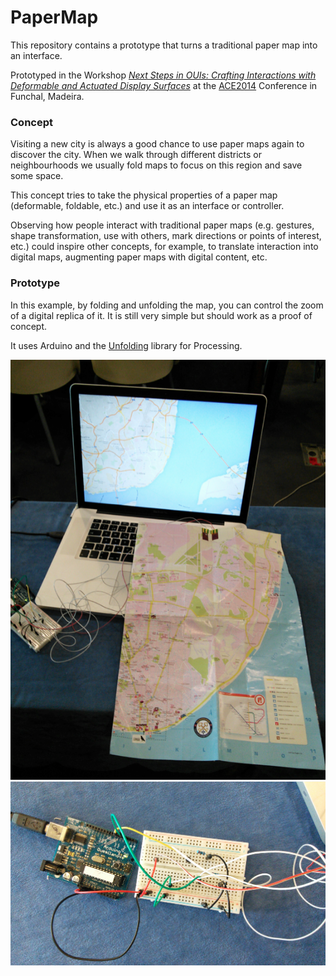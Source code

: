 PaperMap
========

This repository contains a prototype that turns a traditional paper map into an interface. 

Prototyped in the Workshop [_Next Steps in OUIs: Crafting Interactions with Deformable and Actuated Display Surfaces_](http://shapechangingui.org/) at the [ACE2014](http://ace2014.info) Conference in Funchal, Madeira.

### Concept

Visiting a new city is always a good chance to use paper maps again to discover the city. When we walk through different districts or neighbourhoods we usually fold maps to focus on this region and save some space.

This concept tries to take the physical properties of a paper map (deformable, foldable, etc.) and use it as an interface or controller.

Observing how people interact with traditional paper maps (e.g. gestures, shape transformation, use with others, mark directions or points of interest, etc.) could inspire other concepts, for example, to translate interaction into digital maps, augmenting paper maps with digital content, etc.

### Prototype

In this example, by folding and unfolding the map, you can control the zoom of a digital replica of it. It is still very simple but should work as a proof of concept. 

It uses Arduino and the [Unfolding](http://unfoldingmaps.org/) library for Processing.

![](PaperMap/images/papermap_setup.png)
![](PaperMap/images/papermap_arduino.png)
